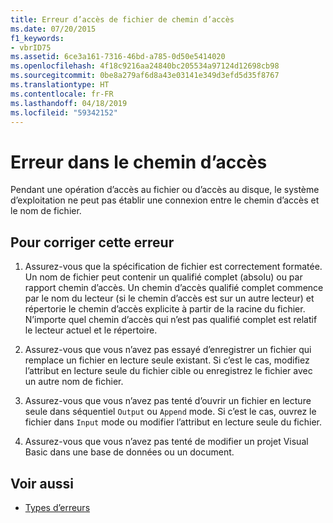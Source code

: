 ```yaml
---
title: Erreur d’accès de fichier de chemin d’accès
ms.date: 07/20/2015
f1_keywords:
- vbrID75
ms.assetid: 6ce3a161-7316-46bd-a785-0d50e5414020
ms.openlocfilehash: 4f18c9216aa24840bc205534a97124d12698cb98
ms.sourcegitcommit: 0be8a279af6d8a43e03141e349d3efd5d35f8767
ms.translationtype: HT
ms.contentlocale: fr-FR
ms.lasthandoff: 04/18/2019
ms.locfileid: "59342152"
---
```

# <a name="pathfile-access-error"></a>Erreur dans le chemin d’accès
Pendant une opération d’accès au fichier ou d’accès au disque, le système d’exploitation ne peut pas établir une connexion entre le chemin d’accès et le nom de fichier.  
  
## <a name="to-correct-this-error"></a>Pour corriger cette erreur  
  
1. Assurez-vous que la spécification de fichier est correctement formatée. Un nom de fichier peut contenir un qualifié complet (absolu) ou par rapport chemin d’accès. Un chemin d’accès qualifié complet commence par le nom du lecteur (si le chemin d’accès est sur un autre lecteur) et répertorie le chemin d’accès explicite à partir de la racine du fichier. N’importe quel chemin d’accès qui n’est pas qualifié complet est relatif le lecteur actuel et le répertoire.  
  
2. Assurez-vous que vous n’avez pas essayé d’enregistrer un fichier qui remplace un fichier en lecture seule existant. Si c’est le cas, modifiez l’attribut en lecture seule du fichier cible ou enregistrez le fichier avec un autre nom de fichier.  
  
3. Assurez-vous que vous n’avez pas tenté d’ouvrir un fichier en lecture seule dans séquentiel `Output` ou `Append` mode. Si c’est le cas, ouvrez le fichier dans `Input` mode ou modifier l’attribut en lecture seule du fichier.  
  
4. Assurez-vous que vous n’avez pas tenté de modifier un projet Visual Basic dans une base de données ou un document.  
  
## <a name="see-also"></a>Voir aussi

- [Types d’erreurs](../../../visual-basic/programming-guide/language-features/error-types.md)
